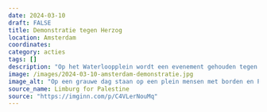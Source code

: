 ```yaml
---
date: 2024-03-10
draft: FALSE
title: Demonstratie tegen Herzog
location: Amsterdam
coordinates: 
category: acties
tags: []
description: "Op het Waterloopplein wordt een evenement gehouden tegen de komst van de president van de zionistische entiteit, Yitzhak Herzog. Op een podium zijn sprekers en wordt muziek gemaakt. Tevens vraagt de organisatie van het evenment de demonstranten om als onderdeel van het programma een uur zo stil mogelijk te zijn, zodat in een nabijgelegen gebouw een ceremonie in het bijzijn van Herzog en zogenaamde koning Willem-Alexander ongestoord kan doorgaan. Hier wordt door sommige mensen gehoor aan gegeven. Honderden andere demonstranten volgen dit advies om stil te zijn in het bijzijn van oorlogsmisdadigers en collaborateurs niet op, en beginnen een lawaaiprotest."
image: /images/2024-03-10-amsterdam-demonstratie.jpg
image_alt: "Op een grauwe dag staan op een plein mensen met borden en Palestijnse vlaggen met hun gezichten gericht naar een gele, overdekte, open kar. Achterin de kar hangen spandoeken. Borden en spandoeken zeggen onder meer (in Nederlands en Engels): 'Dat nooit meer is nu', 'Herzog moordenaar, in de cel voor 100 jaar', 'Staakt-het-vuren-nu, stop de genocide en bevrijd Palestina', 'Onthoudt het verleden, arresteer de schuldigen', 'Stop de stilte & stop het normaliseren van oorlogsmisdagen, oorlogsmisdadigers en misdaden tegen de mensenlijkheid, het doodt iedere dag mensen!'"
source_name: Limburg for Palestine
source: "https://imginn.com/p/C4VLerNouMq"
---
```

